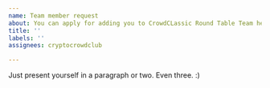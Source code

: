```yaml
---
name: Team member request
about: You can apply for adding you to CrowdCLassic Round Table Team here.
title: ''
labels: ''
assignees: cryptocrowdclub

---
```


Just present yourself in a paragraph or two. Even three. :)
